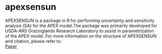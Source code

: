 # apexsensun
APEXSENSUN is a package in R for performing uncertainty and sensitivity analysis (SA) for the APEX model.The package was primarily developed for USDA-ARS Grazinglands Research Laboratory to assist in parametrization of the APEX model. For more information on the structure of APEXSENSUN and citation, please refer to:</br> [Paper](https://onlinelibrary.wiley.com/doi/10.1111/1752-1688.12686) 
